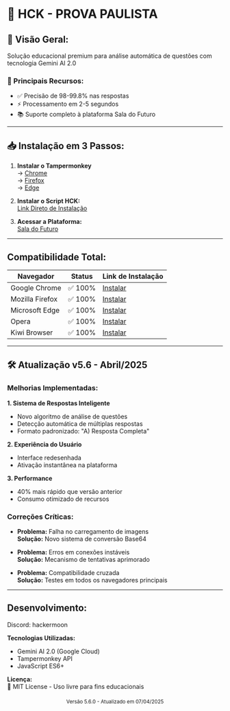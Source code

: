 # 🚀 HCK - PROVA PAULISTA

## 📌 Visão Geral:
Solução educacional premium para análise automática de questões com tecnologia Gemini AI 2.0

### 🎯 Principais Recursos:
- ✅ Precisão de 98-99.8% nas respostas
- ⚡ Processamento em 2-5 segundos
- 📚 Suporte completo à plataforma Sala do Futuro

---

## 📥 Instalação em 3 Passos:

1. **Instalar o Tampermonkey**  
   → [Chrome](https://chrome.google.com/webstore/detail/tampermonkey/dhdgffkkebhmkfjojejmpbldmpobfkfo)  
   → [Firefox](https://addons.mozilla.org/firefox/addon/tampermonkey/)  
   → [Edge](https://microsoftedge.microsoft.com/addons/detail/tampermonkey/iikmkjmpaadaobahmlepeloendndfphd)

2. **Instalar o Script HCK:**  
   [Link Direto de Instalação](https://greasyfork.org/pt-BR/scripts/532137-hck-v5-prova-paulista)

3. **Acessar a Plataforma:**  
   [Sala do Futuro](https://saladofuturo.educacao.sp.gov.br)

---

## Compatibilidade Total:

| Navegador       | Status | Link de Instalação |
|-----------------|--------|--------------------|
| Google Chrome   | ✅ 100% | [Instalar](https://chrome.google.com/webstore/detail/tampermonkey/dhdgffkkebhmkfjojejmpbldmpobfkfo) |
| Mozilla Firefox | ✅ 100% | [Instalar](https://addons.mozilla.org/firefox/addon/tampermonkey/) |
| Microsoft Edge  | ✅ 100% | [Instalar](https://microsoftedge.microsoft.com/addons/detail/tampermonkey/iikmkjmpaadaobahmlepeloendndfphd) |
| Opera           | ✅ 100% | [Instalar](https://addons.opera.com/extensions/details/tampermonkey-beta/) |
| Kiwi Browser    | ✅ 100% |[Instalar](https://chromewebstore.google.com/detail/tampermonkey-legacy/lcmhijbkigalmkeommnijlpobloojgfn?pli=1) |

---

## 🛠 Atualização v5.6 - Abril/2025

### Melhorias Implementadas:

**1. Sistema de Respostas Inteligente**  
- Novo algoritmo de análise de questões  
- Detecção automática de múltiplas respostas  
- Formato padronizado: "A) Resposta Completa"  

**2. Experiência do Usuário**  
- Interface redesenhada  
- Ativação instantânea na plataforma  

**3. Performance**  
- 40% mais rápido que versão anterior  
- Consumo otimizado de recursos  

### Correções Críticas:

- **Problema:** Falha no carregamento de imagens  
  **Solução:** Novo sistema de conversão Base64  

- **Problema:** Erros em conexões instáveis  
  **Solução:** Mecanismo de tentativas aprimorado  

- **Problema:** Compatibilidade cruzada  
  **Solução:** Testes em todos os navegadores principais  

---

## Desenvolvimento:
Discord: hackermoon

**Tecnologias Utilizadas:**  
- Gemini AI 2.0 (Google Cloud)  
- Tampermonkey API  
- JavaScript ES6+

**Licença:**  
📜 MIT License - Uso livre para fins educacionais

<div align="center" style="margin-top: 20px">
  <sub>Versão 5.6.0 - Atualizado em 07/04/2025</sub>
</div>
